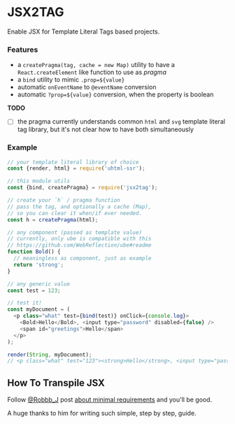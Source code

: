 # JSX2TAG

Enable JSX for Template Literal Tags based projects.


### Features

  * a `createPragma(tag, cache = new Map)` utility to have a `React.createElement` like function to use as *pragma*
  * a `bind` utility to mimic `.prop=${value}`
  * automatic `onEventName` to `@eventName` conversion
  * automatic `?prop=${value}` conversion, when the property is boolean

**TODO**

-[ ] the pragma currently understands common `html` and `svg` template literal tag library, but it's not clear how to have both simultaneously


### Example
```js
// your template literal library of choice
const {render, html} = require('uhtml-ssr');

// this module utils
const {bind, createPragma} = require('jsx2tag');

// create your `h` / pragma function
// pass the tag, and optionally a cache (Map),
// so you can clear it when/if ever needed.
const h = createPragma(html);

// any component (passed as template value)
// currently, only ube is compatible with this
// https://github.com/WebReflection/ube#readme
function Bold() {
  // meaningless as component, just as example
  return 'strong';
}

// any generic value
const test = 123;

// test it!
const myDocument = (
  <p class="what" test={bind(test)} onClick={console.log}>
    <Bold>Hello</Bold>, <input type="password" disabled={false} />
    <span id="greetings">Hello</span>
  </p>
);

render(String, myDocument);
// <p class="what" test="123"><strong>Hello</strong>, <input type="password"><span id="greetings">Hello</span></p>
```

## How To Transpile JSX

Follow [@Robbb_J](https://twitter.com/Robbb_J) post [about minimal requirements](https://blog.r0b.io/post/using-jsx-without-react/) and you'll be good.

A huge thanks to him for writing such simple, step by step, guide.
